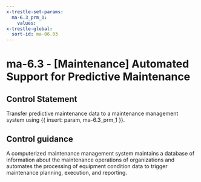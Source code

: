 ```yaml
---
x-trestle-set-params:
  ma-6.3_prm_1:
    values:
x-trestle-global:
  sort-id: ma-06.03
---
```


# ma-6.3 - \[Maintenance\] Automated Support for Predictive Maintenance

## Control Statement

Transfer predictive maintenance data to a maintenance management system using {{ insert: param, ma-6.3_prm_1 }}.

## Control guidance

A computerized maintenance management system maintains a database of information about the maintenance operations of organizations and automates the processing of equipment condition data to trigger maintenance planning, execution, and reporting.
